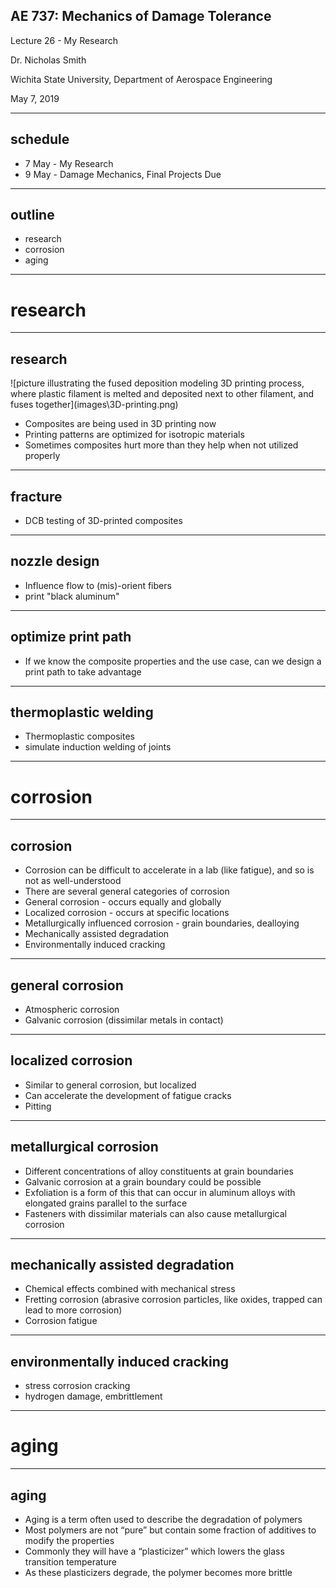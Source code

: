 ##  AE 737: Mechanics of Damage Tolerance
Lecture 26 - My Research

Dr. Nicholas Smith

Wichita State University, Department of Aerospace Engineering

May 7, 2019

----
##  schedule

- 7 May - My Research
- 9 May - Damage Mechanics, Final Projects Due

----
## outline

<!-- vim-markdown-toc GFM -->

* research
* corrosion
* aging

<!-- vim-markdown-toc -->

---
# research

----

## research

  <div class='left'>
![picture illustrating the fused deposition modeling 3D printing process, where plastic filament is melted and deposited next to other filament, and fuses together](images\3D-printing.png)
  </div>

  <div class='right'>
  <ul>
  <li> Composites are being used in 3D printing now </li>
  <li> Printing patterns are optimized for isotropic materials </li>
  <li> Sometimes composites hurt more than they help when not utilized properly </li>
  </div>

----
## fracture

- DCB testing of 3D-printed composites

----
## nozzle design

- Influence flow to (mis)-orient fibers
- print "black aluminum"

----
## optimize print path

- If we know the composite properties and the use case, can we design a print path to take advantage

----
## thermoplastic welding

- Thermoplastic composites
- simulate induction welding of joints

---
# corrosion

----
## corrosion

-   Corrosion can be difficult to accelerate in a lab (like fatigue), and so is not as well-understood
-   There are several general categories of corrosion
-   General corrosion - occurs equally and globally
-   Localized corrosion - occurs at specific locations
-   Metallurgically influenced corrosion - grain boundaries, dealloying
-   Mechanically assisted degradation
-   Environmentally induced cracking

----
## general corrosion

-   Atmospheric corrosion
-   Galvanic corrosion (dissimilar metals in contact)

----
## localized corrosion

-   Similar to general corrosion, but localized
-   Can accelerate the development of fatigue cracks
-   Pitting

----
## metallurgical corrosion

-   Different concentrations of alloy constituents at grain boundaries
-   Galvanic corrosion at a grain boundary could be possible
-   Exfoliation is a form of this that can occur in aluminum alloys with elongated grains parallel to the surface
-   Fasteners with dissimilar materials can also cause metallurgical corrosion

----
## mechanically assisted degradation

-   Chemical effects combined with mechanical stress
-   Fretting corrosion (abrasive corrosion particles, like oxides, trapped can lead to more corrosion)
-   Corrosion fatigue

----
## environmentally induced cracking

-   stress corrosion cracking
-   hydrogen damage, embrittlement

---
# aging

----
## aging

-   Aging is a term often used to describe the degradation of polymers
-   Most polymers are not “pure” but contain some fraction of additives to modify the properties
-   Commonly they will have a “plasticizer” which lowers the glass transition temperature
-   As these plasticizers degrade, the polymer becomes more brittle


